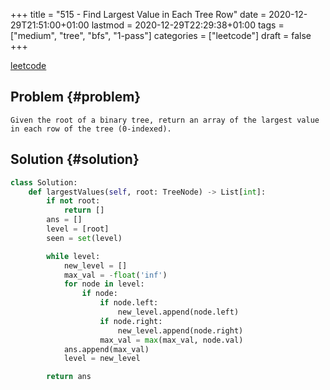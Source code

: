 +++
title = "515 - Find Largest Value in Each Tree Row"
date = 2020-12-29T21:51:00+01:00
lastmod = 2020-12-29T22:29:38+01:00
tags = ["medium", "tree", "bfs", "1-pass"]
categories = ["leetcode"]
draft = false
+++

[leetcode](https://leetcode.com/problems/find-largest-value-in-each-tree-row/)


## Problem {#problem}

```text
Given the root of a binary tree, return an array of the largest value in each row of the tree (0-indexed).
```


## Solution {#solution}

```python
class Solution:
    def largestValues(self, root: TreeNode) -> List[int]:
        if not root:
            return []
        ans = []
        level = [root]
        seen = set(level)

        while level:
            new_level = []
            max_val = -float('inf')
            for node in level:
                if node:
                    if node.left:
                        new_level.append(node.left)
                    if node.right:
                        new_level.append(node.right)
                    max_val = max(max_val, node.val)
            ans.append(max_val)
            level = new_level

        return ans
```

